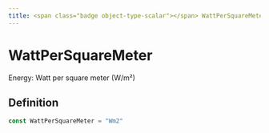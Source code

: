 ```yaml
---
title: <span class="badge object-type-scalar"></span> WattPerSquareMeter
---
```

# <span class="badge object-type-scalar"></span> WattPerSquareMeter

Energy: Watt per square meter (W/m²)

## Definition

```go
const WattPerSquareMeter = "Wm2"
```
